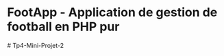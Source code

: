 # FootApp - Application de gestion de football en PHP pur
#   T p 4 - M i n i - P r o j e t - 2  
 